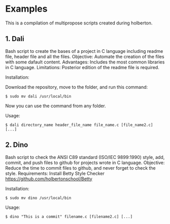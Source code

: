 # Examples
This is a compilation of multipropose scripts created during holberton.

## 1. Dali 
Bash script to create the bases of a project in C language including readme file, header file and all the files.
Objective: Automate the creation of the files with some dafault content.
Advantages: Includes the most common libraries in C language. 
Limitations: Posterior edition of the readme file is required.

Installation:

Download the repository, move to the folder, and run this command:
```
$ sudo mv dali /usr/local/bin
```
Now you can use the command from any folder.

Usage:
```
$ dali directory_name header_file_name file_name.c [file_name2.c] [...]
```

## 2. Dino
Bash script to check the ANSI C89 standard (ISO/IEC 9899:1990) style, add, commit, and push files to github for projects wrote in C language.
Objective: Reduce the time to commit files to github, and never forget to check the style.
Requirements: Install Betty Style Checker https://github.com/holbertonschool/Betty

Installation:
```
$ sudo mv dino /usr/local/bin
```

Usage:
```
$ dino "This is a commit" filename.c [filename2.c] [...]
```
